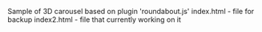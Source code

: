 
Sample of 3D carousel based on plugin 'roundabout.js'
index.html - file for backup
index2.html - file that currently working on it